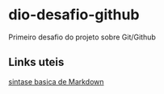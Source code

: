 # dio-desafio-github
Primeiro desafio do projeto sobre Git/Github

## Links uteis
[sintase basica de Markdown](https://www.markdownguide.org/basic-syntax/)
